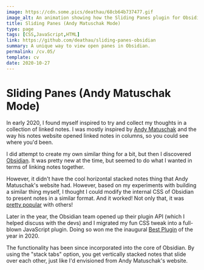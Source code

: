 ```yaml
---
image: https://cdn.some.pics/deathau/68cb64b737477.gif
image_alt: An animation showing how the Sliding Panes plugin for Obsidian works, opening a few panes, scrolling sideways through them and then closing them again.
title: Sliding Panes (Andy Matuschak Mode)
type: page
tags: [CSS,JavaScript,HTML]
link: https://github.com/deathau/sliding-panes-obsidian
summary: A unique way to view open panes in Obsidian.
permalink: /cv.05/
template: cv
date: 2020-10-27
---
```


# Sliding Panes (Andy Matuschak Mode)

In early 2020, I found myself inspired to try and collect my thoughts in a
collection of linked notes. I was mostly inspired by [Andy Matuschak](https://notes.andymatuschak.org/)
and the way his notes website opened linked notes in columns, so you could see
where you'd been.

I did attempt to create my own similar thing for a bit, but then I discovered
[Obsidian](https://obsidian.md). It was pretty new at the time, but seemed to do
what I wanted in terms of linking notes together.

However, it didn't have the cool horizontal stacked notes thing that Andy Matuschak's
website had. However, based on my experiments with building a similar thing myself,
I thought I could modify the internal CSS of Obsidian to present notes in a similar
format. And it worked! Not only that, it was [pretty popular](https://forum.obsidian.md/t/170) with others!

Later in the year, the Obsidian team opened up their plugin API (which I helped
discuss with the devs) and I migrated my fun CSS tweak into a full-blown JavaScript
plugin. Doing so won me the inaugural [Best Plugin](https://obsidian.md/blog/2020-goty-winners/)
of the year in 2020.

The functionality has been since incorporated into the core of Obsidian. By using
the "stack tabs" option, you get vertically stacked notes that slide over each other,
just like I'd envisioned from Andy Matuschak's website.